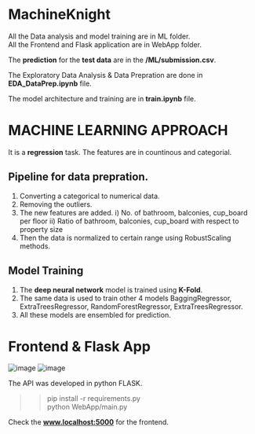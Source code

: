 # MachineKnight

All the Data analysis and model training are in ML folder. <br>
All the Frontend and Flask application are in WebApp folder.

The **prediction** for the **test data** are in the **/ML/submission.csv**.<br>

The Exploratory Data Analysis & Data Prepration are done in **EDA_DataPrep.ipynb** file.<br>

The model architecture and training are in **train.ipynb** file.


# MACHINE LEARNING APPROACH
It is a **regression** task. The features are in countinous and categorial.

## Pipeline for data prepration.
1. Converting a categorical to numerical data.
2. Removing the outliers.
3. The new features are added.
    i) No. of bathroom, balconies, cup_board per floor
    ii) Ratio of bathroom, balconies, cup_board with respect to property size
4. Then the data is normalized to certain range using RobustScaling methods.

## Model Training
1. The **deep neural network** model is trained using **K-Fold**.
2. The same data is used to train other 4 models BaggingRegressor, ExtraTreesRegressor, RandomForestRegressor, ExtraTreesRegressor.
3. All these models are ensembled for prediction.


# Frontend & Flask App
![image](https://user-images.githubusercontent.com/65155327/188319177-e2088d37-078d-4f67-8694-fdc77acc6443.png)
![image](https://user-images.githubusercontent.com/65155327/188319213-86e9d791-e6ad-43f2-aed9-cd17c4646007.png)

The API was developed in python FLASK.<br>

>> pip install -r requirements.py <br>
>> python WebApp/main.py<br>

Check the **www.localhost:5000** for the frontend.
